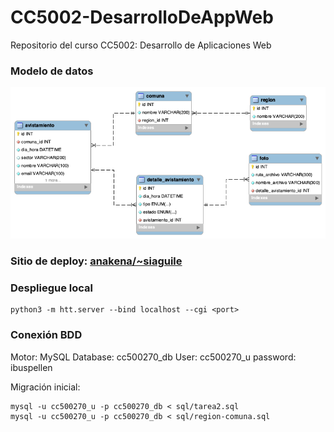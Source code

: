 # CC5002-DesarrolloDeAppWeb
Repositorio del curso CC5002: Desarrollo de Aplicaciones Web

### Modelo de datos
![Modelo de datos](./enunciado/tarea2.png)

### Sitio de deploy: [anakena/~siaguile](https://anakena.dcc.uchile.cl/~siaguile/Tarea2/index.html)

### Despliegue local
```
python3 -m htt.server --bind localhost --cgi <port> 
```

### Conexión BDD
Motor: MySQL
Database: cc500270_db
User: cc500270_u
password: ibuspellen

Migración inicial:  

```
mysql -u cc500270_u -p cc500270_db < sql/tarea2.sql
mysql -u cc500270_u -p cc500270_db < sql/region-comuna.sql
```